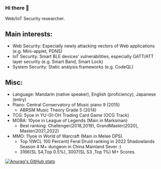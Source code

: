 ### Hi there 👋

Web/IoT Security researcher.

## Main interests:

- Web Security: Especially newly attacking vectors of Web applications (e.g. Mini-applet, PDNS)
- IoT Security: Smart BLE devices' vulnerabilities, especially GATT/ATT layer security (e.g. Smart Band, Smart Lock)
- System Security: Static analysis frameworks (e.g. CodeQL)

## Misc:

- Language: Mandarin (native speaker), English (proficiency), Japanese (entry)
- Piano: Central Conservatory of Music piano 9 (2015)
  - ABRSM Music Theory Grade 5 (2014)
- TCG: 5yoe in YU-GI-OH Trading Card Game (OCG Track)
- MOBA: 10yoe in League of Legends (Main in Marksman)
  - Best ranking: Challenger(2018,2019), GrandMaster(2020), Master(2021,2022)
- MMO: 11yoe in World of Warcraft (Main in Melee DPS). 
  - Top 1(WCL 100 Percent) Feral Druid ranking in 2022 Shadowlands Season 4 M+ dungeon in China Mainland Sever :)
  - 3166(SL S4,Top 0.5%), 3007(SL S3 ,Top 1%) M+ Scores.

[![Anurag's GitHub stats](https://github-readme-stats.vercel.app/api?username=kee1ongz)](https://github.com/anuraghazra/github-readme-stats)

<!--
**kee1ongz/kee1ongz** is a ✨ _special_ ✨ repository because its `README.md` (this file) appears on your GitHub profile.

Here are some ideas to get you started:

- 🔭 I’m currently working on ...
- 🌱 I’m currently learning ...
- 👯 I’m looking to collaborate on ...
- 🤔 I’m looking for help with ...
- 💬 Ask me about ...
- 📫 How to reach me: ...
- 😄 Pronouns: ...
- ⚡ Fun fact: ...
-->
